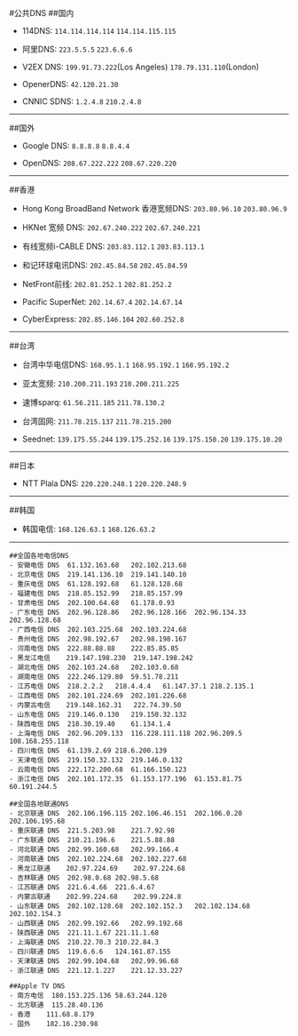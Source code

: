 #公共DNS
##国内
- 114DNS: `114.114.114.114` `114.114.115.115`

- 阿里DNS: `223.5.5.5` `223.6.6.6`

- V2EX DNS: `199.91.73.222`(Los Angeles) `178.79.131.110`(London)

- OpenerDNS: `42.120.21.30`

- CNNIC SDNS: `1.2.4.8` `210.2.4.8`

---
##国外
- Google DNS: `8.8.8.8` `8.8.4.4`

- OpenDNS: `208.67.222.222` `208.67.220.220`

---
##香港
- Hong Kong BroadBand Network 香港宽频DNS: `203.80.96.10` `203.80.96.9`

- HKNet 宽频 DNS: `202.67.240.222` `202.67.240.221`

- 有线宽频i-CABLE DNS: `203.83.112.1` `203.83.113.1`

- 和记环球电讯DNS: `202.45.84.58` `202.45.84.59`

- NetFront前线: `202.81.252.1` `202.81.252.2`

- Pacific SuperNet: `202.14.67.4` `202.14.67.14`

- CyberExpress: `202.85.146.104` `202.60.252.8`

---
##台湾
- 台湾中华电信DNS: `168.95.1.1` `168.95.192.1` `168.95.192.2`

- 亚太宽频: `210.200.211.193` `210.200.211.225`

- 速博sparq: `61.56.211.185` `211.78.130.2`

- 台湾固网: `211.78.215.137` `211.78.215.200`

- Seednet: `139.175.55.244` `139.175.252.16` `139.175.150.20` `139.175.10.20`

---
##日本
- NTT Plala DNS: `220.220.248.1` `220.220.248.9`

---
##韩国
- 韩国电信: `168.126.63.1` `168.126.63.2`

---
```
##全国各地电信DNS
- 安徽电信 DNS	61.132.163.68	202.102.213.68
- 北京电信 DNS	219.141.136.10	219.141.140.10
- 重庆电信 DNS	61.128.192.68	61.128.128.68
- 福建电信 DNS	218.85.152.99	218.85.157.99
- 甘肃电信 DNS	202.100.64.68	61.178.0.93
- 广东电信 DNS	202.96.128.86	202.96.128.166	202.96.134.33  202.96.128.68
- 广西电信 DNS	202.103.225.68	202.103.224.68
- 贵州电信 DNS	202.98.192.67	202.98.198.167
- 河南电信 DNS	222.88.88.88	222.85.85.85
- 黑龙江电信    219.147.198.230	219.147.198.242
- 湖北电信 DNS	202.103.24.68	202.103.0.68
- 湖南电信 DNS	222.246.129.80	59.51.78.211
- 江苏电信 DNS	218.2.2.2	218.4.4.4	61.147.37.1	218.2.135.1
- 江西电信 DNS	202.101.224.69	202.101.226.68
- 内蒙古电信    219.148.162.31	222.74.39.50
- 山东电信 DNS	219.146.0.130	219.150.32.132
- 陕西电信 DNS	218.30.19.40	61.134.1.4
- 上海电信 DNS	202.96.209.133	116.228.111.118	202.96.209.5  108.168.255.118
- 四川电信 DNS	61.139.2.69	218.6.200.139
- 天津电信 DNS	219.150.32.132	219.146.0.132
- 云南电信 DNS	222.172.200.68	61.166.150.123
- 浙江电信 DNS	202.101.172.35	61.153.177.196	61.153.81.75  60.191.244.5

##全国各地联通DNS
- 北京联通 DNS	202.106.196.115	202.106.46.151	202.106.0.20	202.106.195.68
- 重庆联通 DNS	221.5.203.98	221.7.92.98
- 广东联通 DNS	210.21.196.6	221.5.88.88
- 河北联通 DNS	202.99.160.68	202.99.166.4
- 河南联通 DNS	202.102.224.68	202.102.227.68
- 黑龙江联通    202.97.224.69	202.97.224.68
- 吉林联通 DNS	202.98.0.68	202.98.5.68
- 江苏联通 DNS	221.6.4.66	221.6.4.67
- 内蒙古联通    202.99.224.68	202.99.224.8
- 山东联通 DNS	202.102.128.68	202.102.152.3	202.102.134.68	202.102.154.3
- 山西联通 DNS	202.99.192.66	202.99.192.68
- 陕西联通 DNS	221.11.1.67	221.11.1.68
- 上海联通 DNS	210.22.70.3	210.22.84.3
- 四川联通 DNS	119.6.6.6	124.161.87.155
- 天津联通 DNS	202.99.104.68	202.99.96.68
- 浙江联通 DNS	221.12.1.227	221.12.33.227

##Apple TV DNS
- 南方电信	180.153.225.136	58.63.244.120
- 北方联通	115.28.40.136
- 香港	111.68.8.179
- 国外	182.16.230.98
```
